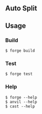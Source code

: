 ## Auto Split



## Usage

### Build

```shell
$ forge build
```

### Test

```shell
$ forge test
```

### Help

```shell
$ forge --help
$ anvil --help
$ cast --help
```
